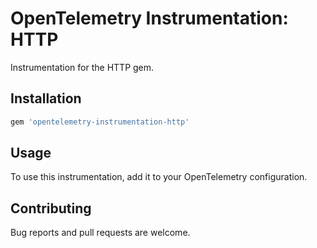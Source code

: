 # OpenTelemetry Instrumentation: HTTP

Instrumentation for the HTTP gem.

## Installation

```ruby
gem 'opentelemetry-instrumentation-http'
```

## Usage

To use this instrumentation, add it to your OpenTelemetry configuration.

## Contributing

Bug reports and pull requests are welcome.

